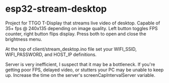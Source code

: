 # esp32-stream-desktop

Project for TTGO T-Display that streams live video of desktop. Capable of 35+ fps @ 240x135 depending on image quality.
Left button toggles FPS counter, right button flips display. Press both to open and close the brightness menu.

At the top of client/stream_desktop.ino file set your WIFI_SSID, WIFI_PASSWORD, and HOST_IP definitions.

Server is very inefficient, I suspect that it may be a bottleneck. If you're getting poor FPS, delayed video, or stutters your PC may be unable to keep up. Increase the time on the server's screenCapIntervalServer variable.
